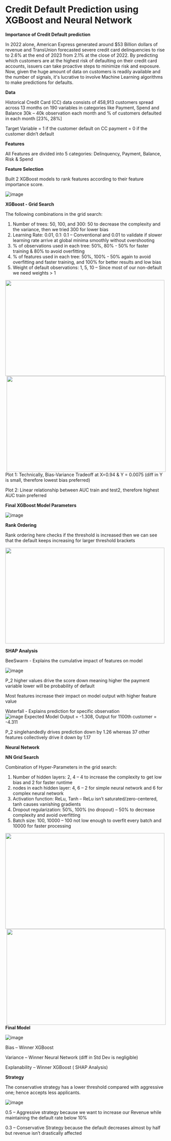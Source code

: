 # Credit Default Prediction using XGBoost and Neural Network

**Importance of Credit Default prediction**

In 2022 alone, American Express generated around $53 Billion dollars of revenue and TransUnion forecasted severe credit card delinquencies to rise to 2.6% at the end of 2023 from 2.1% at the close of 2022. By predicting which customers are at the highest risk of defaulting on their credit card accounts, issuers can take proactive steps to minimize risk and exposure.
Now, given the huge amount of data on customers is readily available and the number of signals, it's lucrative to involve Machine Learning algorithms to make predictions for defaults. 

**Data**

Historical Credit Card (CC) data consists of 458,913 customers spread across 13 months on 190 variables in categories like Payment, Spend and Balance
30k – 40k observation each month and % of customers defaulted in each month [23%, 28%]

Target Variable = 1 if the customer default on CC payment
                = 0 if the customer didn’t default

**Features**

All Features are divided into 5 categories: Delinquency, Payment, Balance, Risk & Spend 


**Feature Selection**

Built 2 XGBoost models to rank features according to their feature importance score. 

![image](https://github.com/Shritej24c/Credit-Risk/blob/main/Graphs/feat_imp-PhotoRoom.png-PhotoRoom.png)


**XGBoost - Grid Search**

The following combinations in the grid search:
1. Number of trees: 50, 100, and 300: 50 to decrease the complexity and the variance, then we tried 300 for lower bias 
2. Learning Rate: 0.01, 0.1:  0.1 – Conventional and 0.01 to validate if slower learning rate arrive at global minima smoothly without overshooting
3. % of observations used in each tree: 50%, 80% - 50% for faster training & 80% to avoid overfitting
4. % of features used in each tree: 50%, 100% - 50% again to avoid overfitting and faster training, and 100% for better results and low bias
5. Weight of default observations: 1, 5, 10 – Since most of our non-default we need weights > 1 

<img src = https://github.com/Shritej24c/Credit-Risk/blob/main/Graphs/Xgb%20plot1.png width = '500' height = '300'> <img src = https://github.com/Shritej24c/Credit-Risk/blob/main/Graphs/XGB%20plot2.png width = '500' height = '300' style="float:right">

Plot 1: Technically, Bias-Variance Tradeoff at X=0.94 & Y = 0.0075 (diff in Y is small, therefore lowest bias preferred) 

Plot 2: Linear relationship between AUC train and test2, therefore highest AUC train preferred

**Final XGBoost Model Parameters**

![image](https://github.com/Shritej24c/Credit-Risk/blob/main/Graphs/xgb%20final.png)

**Rank Ordering**

Rank ordering here checks if the threshold is increased then we can see that the default keeps increasing for larger threshold brackets

<img src = https://github.com/Shritej24c/Credit-Risk/blob/main/Graphs/Screenshot%202023-06-11%20at%205.45.52%20PM.png width = '500' height = '300'>


**SHAP Analysis**

BeeSwarm - Explains the cumulative impact of features on model 

![image](https://github.com/Shritej24c/Credit-Risk/blob/main/Graphs/beeswarm.png)

P_2 higher values drive the score down meaning higher the payment variable lower will be probability of default

Most features increase their  impact on model output with higher feature value


Waterfall - Explains prediction for specific observation  
![image](https://github.com/Shritej24c/Credit-Risk/blob/main/Graphs/waterfall.png)
Expected Model Output = -1.308, Output for 1100th customer = -4.311

P_2 singlehandedly drives prediction down by 1.26 whereas 37 other features collectively drive it down by 1.17


**Neural Network**

**NN Grid Search**

Combination of Hyper-Parameters in the grid search:
1. Number of hidden layers: 2, 4 – 4 to increase the complexity to get low bias and 2 for faster runtime 
2. nodes in each hidden layer: 4, 6 – 2 for simple neural network and 6 for complex neural network 
3. Activation function: ReLu, Tanh – ReLu isn’t saturated/zero-centered, tanh causes vanishing gradients 
4. Dropout regularization: 50%, 100% (no dropout) – 50% to decrease complexity and avoid overfitting
5. Batch size: 100, 10000 – 100 not low enough to overfit every batch and 10000 for faster processing 


<img src = https://github.com/Shritej24c/Credit-Risk/blob/main/Graphs/NN%20Plot1.png width = '500' height = '300'> <img src = https://github.com/Shritej24c/Credit-Risk/blob/main/Graphs/NN%20Plot%202.png width = '500' height = '300' style="float:right">

**Final Model**

![image](https://github.com/Shritej24c/Credit-Risk/blob/main/Graphs/final%20model.png)


Bias – Winner XGBoost 

Variance – Winner Neural Network (diff in Std Dev is negligible) 

Explanability – Winner XGBoost ( SHAP Analysis) 


**Strategy**

The conservative strategy has a lower threshold compared with aggressive one; hence accepts less applicants.


![image](https://github.com/Shritej24c/Credit-Risk/blob/main/Graphs/ex%20strategy%20final.png)

0.5 – Aggressive strategy because we want to increase our Revenue while maintaining the default rate below 10%

0.3 – Conservative Strategy because the default decreases almost by half but revenue isn’t drastically affected







